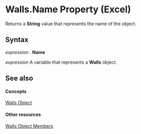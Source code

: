 
# Walls.Name Property (Excel)

Returns a  **String** value that represents the name of the object.


## Syntax

 _expression_ . **Name**

 _expression_ A variable that represents a **Walls** object.


## See also


#### Concepts


[Walls Object](9c6f0c5b-dbb8-7d71-44b7-29987e750cd3.md)
#### Other resources


[Walls Object Members](1361366d-6831-3d5c-8b6e-474b1c9d3119.md)
